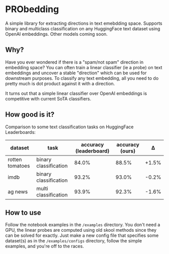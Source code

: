 # PRObedding

A simple library for extracting directions in text emebdding space. Supports binary and multiclass classification on any HuggingFace text dataset using OpenAI embeddings. Other models coming soon.

## Why?

Have you ever wondered if there is a "spam/not spam" direction in embedding space? You can often train a linear classifier (ie a probe) on text embeddings and uncover a stable "direction" which can be used for downstream purposes. To classify any text embedding, all you need to do pretty much is dot product against it with a direction.

It turns out that a simple linear classifier over OpenAI embeddings is competitive with current SoTA classifiers.

## How good is it?

Comparison to some text classification tasks on HuggingFace Leaderboards:

| dataset | task | accuracy (leaderboard) | accuracy (ours) | Δ |
|---------|------|------------------------| --------------- | - |
| rotten tomatoes | binary classification | 84.0%  | 88.5% | +1.5% |
| imdb | binary classification | 93.2%  | 93.0% | -0.2% |
| ag news | multi classification | 93.9%  | 92.3% | -1.6% |

## How to use

Follow the notebook examples in the `/examples` directory. You don't need a GPU, the linear probes are computed using old skool methods since they can be solved for exactly. Just make a new config file that specifies some dataset(s) as in the `/examples/configs` directory, follow the simple examples, and you're off to the races.
